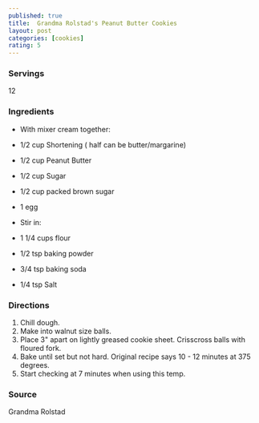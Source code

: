 ```yaml
---
published: true
title:  Grandma Rolstad's Peanut Butter Cookies
layout: post
categories: [cookies]
rating: 5
---
```

### Servings
12

### Ingredients
- With mixer cream together:
- 1/2 cup Shortening ( half can be butter/margarine)
- 1/2 cup Peanut Butter
- 1/2 cup Sugar
- 1/2 cup packed brown sugar
- 1 egg

- Stir in:
- 1 1/4 cups flour
- 1/2 tsp baking powder
- 3/4 tsp baking soda
- 1/4 tsp Salt

### Directions
1. Chill dough.
2. Make into walnut size balls.
3. Place 3" apart on lightly greased cookie sheet. Crisscross balls with floured fork.
4. Bake until set but not hard. Original recipe says 10 - 12 minutes at 375 degrees.
5. Start checking at 7 minutes when using this temp.

### Source
Grandma Rolstad
